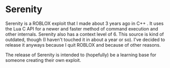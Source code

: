 # Serenity
Serenity is a ROBLOX exploit that I made about 3 years ago in C++ . It uses the Lua C API for a newer and faster method of command execution and other internals. Serenity also has a context level of 6. This source is kind of outdated, though (I haven't touched it in about a year or so). I've decided to release it anyways because I quit ROBLOX and because of other reasons.

The release of Serenity is intended to (hopefully) be a learning base for someone creating their own exploit.
